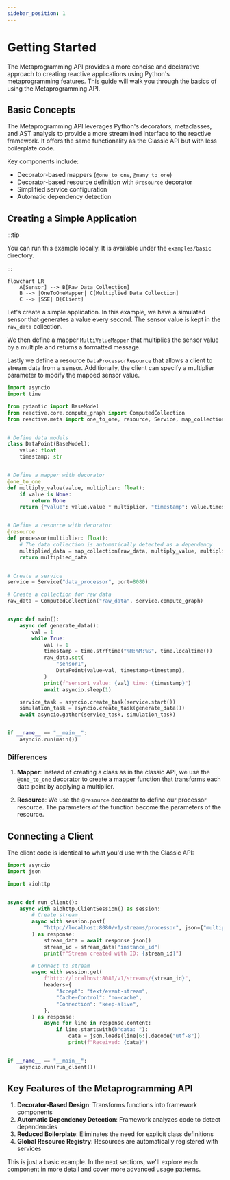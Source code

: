 ```yaml
---
sidebar_position: 1
---
```


# Getting Started

The Metaprogramming API provides a more concise and declarative approach to creating reactive applications using Python's metaprogramming features. This guide will walk you through the basics of using the Metaprogramming API.


## Basic Concepts

The Metaprogramming API leverages Python's decorators, metaclasses, and AST analysis to provide a more streamlined interface to the reactive framework. It offers the same functionality as the Classic API but with less boilerplate code.

Key components include:

- Decorator-based mappers (`@one_to_one`, `@many_to_one`)
- Decorator-based resource definition with `@resource` decorator
- Simplified service configuration
- Automatic dependency detection

## Creating a Simple Application

:::tip

You can run this example locally. It is available under the `examples/basic` directory.

:::

```mermaid
flowchart LR
    A[Sensor] --> B[Raw Data Collection]
    B --> |OneToOneMapper| C[Multiplied Data Collection]
    C --> |SSE| D[Client]
```

Let's create a simple application. In this example, we have a simulated sensor that generates a value every second.
The sensor value is kept in the `raw_data` collection. 

We then define a mapper `MultiValueMapper` that multiplies the sensor value by a multiple and returns a formatted message.

Lastly we define a resource `DataProcessorResource` that allows a client to stream data from a sensor. Additionally, the client can specify a multiplier parameter to modify the mapped sensor value.

```python
import asyncio
import time

from pydantic import BaseModel
from reactive.core.compute_graph import ComputedCollection
from reactive.meta import one_to_one, resource, Service, map_collection


# Define data models
class DataPoint(BaseModel):
    value: float
    timestamp: str


# Define a mapper with decorator
@one_to_one
def multiply_value(value, multiplier: float):
    if value is None:
        return None
    return {"value": value.value * multiplier, "timestamp": value.timestamp}


# Define a resource with decorator
@resource
def processor(multiplier: float):
    # The data collection is automatically detected as a dependency
    multiplied_data = map_collection(raw_data, multiply_value, multiplier)
    return multiplied_data


# Create a service
service = Service("data_processor", port=8080)

# Create a collection for raw data
raw_data = ComputedCollection("raw_data", service.compute_graph)


async def main():
    async def generate_data():
        val = 1
        while True:
            val += 1
            timestamp = time.strftime("%H:%M:%S", time.localtime())
            raw_data.set(
                "sensor1",
                DataPoint(value=val, timestamp=timestamp),
            )
            print(f"sensor1 value: {val} time: {timestamp}")
            await asyncio.sleep(1)

    service_task = asyncio.create_task(service.start())
    simulation_task = asyncio.create_task(generate_data())
    await asyncio.gather(service_task, simulation_task)


if __name__ == "__main__":
    asyncio.run(main())
```

### Differences

1. **Mapper**: Instead of creating a class as in the classic API, we use the `@one_to_one` decorator to create a mapper function that transforms each data point by applying a multiplier.

2. **Resource**: We use the `@resource` decorator to define our processor resource. The parameters of the function become the parameters of the resource.


## Connecting a Client

The client code is identical to what you'd use with the Classic API:

```python
import asyncio
import json

import aiohttp


async def run_client():
    async with aiohttp.ClientSession() as session:
        # Create stream
        async with session.post(
            "http://localhost:8080/v1/streams/processor", json={"multiplier": 3.0}
        ) as response:
            stream_data = await response.json()
            stream_id = stream_data["instance_id"]
            print(f"Stream created with ID: {stream_id}")

        # Connect to stream
        async with session.get(
            f"http://localhost:8080/v1/streams/{stream_id}",
            headers={
                "Accept": "text/event-stream",
                "Cache-Control": "no-cache",
                "Connection": "keep-alive",
            },
        ) as response:
            async for line in response.content:
                if line.startswith(b"data: "):
                    data = json.loads(line[6:].decode("utf-8"))
                    print(f"Received: {data}")


if __name__ == "__main__":
    asyncio.run(run_client())
```

## Key Features of the Metaprogramming API

1. **Decorator-Based Design**: Transforms functions into framework components
2. **Automatic Dependency Detection**: Framework analyzes code to detect dependencies
3. **Reduced Boilerplate**: Eliminates the need for explicit class definitions
4. **Global Resource Registry**: Resources are automatically registered with services

This is just a basic example. In the next sections, we'll explore each component in more detail and cover more advanced usage patterns.
